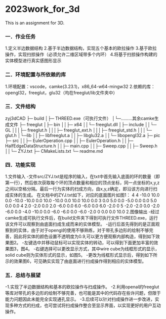 # 2023work_for_3d
This is an assignment for 3D.
### 一．作业任务

1.定义半边数据结构
2.基于半边数据结构，实现五个基本的欧拉操作
3.基于欧拉操作，实现扫掠操作（必须允许二维区域带多个内环）
4.将基于扫掠操作构建的实体模型进行真实感图形显示

### 二．环境配置与所依赖的库    

1.环境配置：vscode，camke(3.23.1)，x86_64-w64-mingw32
2.依赖的库：opengl32，freeglut，glu32（均在freeglut/lib文件夹中）

### 三．文件结构  
zyj3dCAD
├─ build
│├─ THREED.exe（可执行文件）
│└─………其余camke生成文件
├─ freeglut
│├─ bin
││├─ x64
││└─ freeglut.dll
│├─ include
││└─ GL
│││├─ freeglut.h
│││├─ freeglut_ext.h
│││├─ freeglut_std.h
│││└─ glut.h
│└─lib
││├─ libfreeglut.a
││├─ libglu32.a
││└─ libopengl32.a
├─ pic
├─ src
││├─ EulerOperation.cpp
││├─ EulerOperation.h
││├─ HalfEdgeDataStructure.h
││├─ main.cpp
││├─ Sweep.cpp
││├─ Sweep.h
││└─ ZYJ.txt
├─ CMakeLists.txt
└─ readme.md

### 四．功能实现

1.文件输入
-文件src/ZYJ.txt是程序的输入，在txt中首先输入底面的环的数量（即第一行），然后依次获取每个环的顶点数量和相应的顶点坐标，同一点坐标的x,y,z之间以空格分隔。最后一行为实体的扫成方向，由x,y,z确定，即沿该方向进行扫成实体的生成。
在文档中的ZYJ.txt如下，对应的底面图片如图1：
4
4
-10.0 10.0 0.0
-10.0 -10.0 0.0
10.0 -10.0 0.0
10.0 10.0 0.0
3
0.0 5.0 0.0
-5.0 0.0 0.0
5.0 0.0 0.0
4
2.0 -2.0 0.0
2.0 -6.0 0.0
6.0 -6.0 0.0
6.0 -2.0 0
5
-2.0 -2.0 0.0
-2.0 -6.0 0.0
-4.0 -10.0 0.0
-6.0 -6.0 0.0
-6.0 -2.0 0
0.0 0.0 10.0
2.图像输出
-经过camke生成可执行文件后，在build文件夹下得到可执行文件THREED.exe，运行该文件可以观察到由底面扫成生成而来的实体模型。
-运行后首先得到的是正面观察到的实体，由于对于opengl的使用不够熟练，对于带孔多边形的绘制不够完善，因此将实体的颜色设置不透明度为0.9,可以更方便观察内部构造，得到如下效果图2。
-左键选中并移动鼠标可以实现实体的转动，可以得到下面更加丰富的效果图3，图4。
-右键选择可以更改显示方式，其中wire cube为线框形式的显示，solid cube则为实体形式的显示，如图5。
-更改为线框形式显示后，得到如下所示的效果图6，可见确实实现了由底面进行扫成操作得到相应的实体模型。

### 五．总结与展望  

-1.实现了半边数据结构和基本的欧拉操作与扫成操作。
-2.利用openal的freeglut等库对带孔的多边形的绘制不够完善，也可能是其中的代码存在些许问题，但限于能力问题因此未能完全实现通孔显示。
-3.后续可以针对扫成操作进一步改进，实现多种方式的扫成，也可尝试将扫成操作整合至显示界面，以实现更好的用户互动操作。
